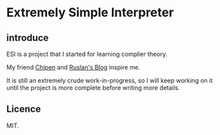 <!--
 * @Author       : Daniel_Elendeer
 * @Date         : 2020-10-25 15:22:22
 * @LastEditors  : Daniel_Elendeer
 * @LastEditTime : 2021-03-11 16:47:56
 * @Description  :
-->

# Extremely Simple Interpreter

## introduce

ESI is a project that I started for learning complier theory.

My friend [Chipen](https://github.com/zsiothsu) and [Ruslan's Blog](https://ruslanspivak.com/lsbasi-part1/) inspire me.

It is still an extremely crude work-in-progress, so I will keep working on it until the project is more complete before writing more details.

## Licence

MIT.
